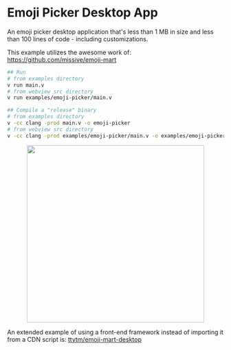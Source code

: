 # Emoji Picker Desktop App

An emoji picker desktop application that's less than 1 MB in size and less than 100 lines of code -
including customizations.

This example utilizes the awesome work of: https://github.com/missive/emoji-mart

```sh
## Run
# from examples directory
v run main.v
# from webview src directory
v run examples/emoji-picker/main.v

## Compile a "release" binary
# from examples directory
v -cc clang -prod main.v -o emoji-picker
# from webview src directory
v -cc clang -prod examples/emoji-picker/main.v -o examples/emoji-picker/emoji-picker
```

<div align="center">
  <img width="412" src="https://github.com/ttytm/webview/assets/34311583/b4e4f473-c40e-4df0-9819-2a6cb04ddfa8">
</div>

An extended example of using a front-end framework instead of importing it from a CDN script is:
[ttytm/emoji-mart-desktop](https://github.com/ttytm/emoji-mart-desktop)
